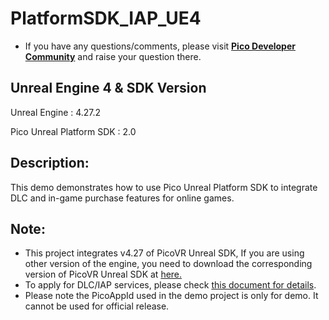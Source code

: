 # PlatformSDK_IAP_UE4

- If you have any questions/comments, please visit [**Pico Developer Community**](https://developer-global.pico-interactive.com/community) and raise your question there.

## Unreal Engine 4 & SDK Version
Unreal Engine : 4.27.2

Pico Unreal Platform SDK : 2.0


## Description:
This demo demonstrates how to use Pico Unreal Platform SDK to integrate DLC and in-game purchase features for online games.

## Note:
- This project integrates v4.27 of PicoVR Unreal SDK, If you are using other version of the engine, you need to download the corresponding version of PicoVR Unreal SDK at [here.](https://developer.pico-interactive.com/sdk/index?id=5)
- To apply for DLC/IAP services, please check [this document for details](https://developer.pico-interactive.com/docs/unreal/en/13156/enable_platform_service_/#enable-the-service).
- Please note the PicoAppId used in the demo project is only for demo. It cannot be used for official release.

